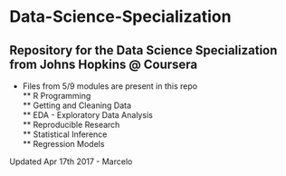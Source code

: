 # Data-Science-Specialization
## Repository for the Data Science Specialization from Johns Hopkins @ Coursera
* Files from 5/9 modules are present in this repo <br>
** R Programming <br>
** Getting and Cleaning Data <br>
** EDA - Exploratory Data Analysis <br>
** Reproducible Research <br>
** Statistical Inference <br>
** Regression Models <br>

Updated Apr 17th 2017 - Marcelo

